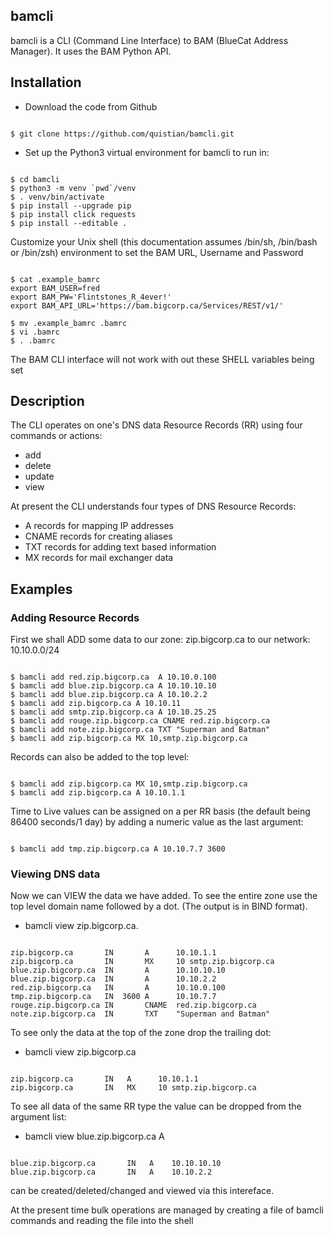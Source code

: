 ## bamcli

bamcli is a CLI (Command Line Interface) to BAM (BlueCat Address Manager). It uses the BAM Python API.

## Installation

* Download the code from Github

<pre><code>
$ git clone https://github.com/quistian/bamcli.git
</code></pre>

* Set up the Python3 virtual environment for bamcli to run in:

<pre><code>
$ cd bamcli
$ python3 -m venv `pwd`/venv
$ . venv/bin/activate
$ pip install --upgrade pip
$ pip install click requests
$ pip install --editable .
</code></pre>


Customize your Unix shell (this documentation assumes /bin/sh, /bin/bash or /bin/zsh) environment to set the BAM URL, Username and Password

<pre><code>
$ cat .example_bamrc
export BAM_USER=fred
export BAM_PW='Flintstones_R_4ever!'
export BAM_API_URL='https://bam.bigcorp.ca/Services/REST/v1/'

$ mv .example_bamrc .bamrc
$ vi .bamrc
$ . .bamrc
</code></pre>

The BAM CLI interface will not work with out these SHELL variables being set


## Description

The CLI operates on one's DNS data Resource Records (RR) using four commands or actions:

* add
* delete
* update
* view

At present the CLI understands four types of DNS Resource Records:

* A records for mapping IP addresses
* CNAME records for creating aliases
* TXT records for adding text based information
* MX records for mail exchanger data

## Examples

<h3> Adding Resource Records</h3>
  
First we shall ADD some data to our zone: zip.bigcorp.ca to our network: 10.10.0.0/24

<pre><code>
$ bamcli add red.zip.bigcorp.ca  A 10.10.0.100
$ bamcli add blue.zip.bigcorp.ca A 10.10.10.10
$ bamcli add blue.zip.bigcorp.ca A 10.10.2.2
$ bamcli add zip.bigcorp.ca A 10.10.11
$ bamcli add smtp.zip.bigcorp.ca A 10.10.25.25
$ bamcli add rouge.zip.bigcorp.ca CNAME red.zip.bigcorp.ca
$ bamcli add note.zip.bigcorp.ca TXT "Superman and Batman"
$ bamcli add zip.bigcorp.ca MX 10,smtp.zip.bigcorp.ca
</code></pre>

Records can also be added to the top level:

<pre><code>
$ bamcli add zip.bigcorp.ca MX 10,smtp.zip.bigcorp.ca
$ bamcli add zip.bigcorp.ca A 10.10.1.1
</code></pre>

Time to Live values can be assigned on a per RR basis (the default being 86400 seconds/1 day) by adding a numeric value as the last argument:

<pre><code>
$ bamcli add tmp.zip.bigcorp.ca A 10.10.7.7 3600
</code></pre>

<h3> Viewing DNS data </h3>

Now we can VIEW the data we have added. To see the entire zone use the top level domain name followed by a dot. (The output is in BIND format).

* bamcli view zip.bigcorp.ca.

<pre><code>
zip.bigcorp.ca       IN       A      10.10.1.1
zip.bigcorp.ca       IN       MX     10 smtp.zip.bigcorp.ca
blue.zip.bigcorp.ca  IN       A      10.10.10.10
blue.zip.bigcorp.ca  IN       A      10.10.2.2
red.zip.bigcorp.ca   IN       A      10.10.0.100
tmp.zip.bigcorp.ca   IN  3600 A      10.10.7.7
rouge.zip.bigcorp.ca IN       CNAME  red.zip.bigcorp.ca
note.zip.bigcorp.ca  IN       TXT    "Superman and Batman"
</code></pre>

To see only the data at the top of the zone drop the trailing dot:

* bamcli view zip.bigcorp.ca

<pre><code>
zip.bigcorp.ca       IN   A      10.10.1.1
zip.bigcorp.ca       IN   MX     10 smtp.zip.bigcorp.ca
</code></pre>

To see all data of the same RR type the value can be dropped from the argument list:

* bamcli view blue.zip.bigcorp.ca A

<pre><code>
blue.zip.bigcorp.ca       IN   A    10.10.10.10
blue.zip.bigcorp.ca       IN   A    10.10.2.2
</code></pre>

can be created/deleted/changed and viewed
via this intereface.

At the present time bulk operations are managed by creating a file of bamcli commands and reading the file into the shell
